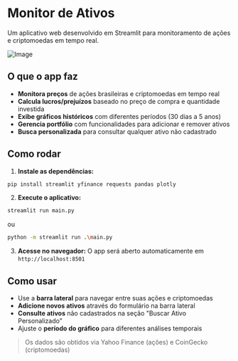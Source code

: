 # Monitor de Ativos

Um aplicativo web desenvolvido em Streamlit para monitoramento de ações e criptomoedas em tempo real.

![Image](https://github.com/user-attachments/assets/f538444a-c2a8-4027-a3e8-d89283630317)

## O que o app faz

- **Monitora preços** de ações brasileiras e criptomoedas em tempo real
- **Calcula lucros/prejuízos** baseado no preço de compra e quantidade investida
- **Exibe gráficos históricos** com diferentes períodos (30 dias a 5 anos)
- **Gerencia portfólio** com funcionalidades para adicionar e remover ativos
- **Busca personalizada** para consultar qualquer ativo não cadastrado

## Como rodar

1. **Instale as dependências:**
```bash
pip install streamlit yfinance requests pandas plotly
```

2. **Execute o aplicativo:**
```bash
streamlit run main.py
```
ou
```bash
python -m streamlit run .\main.py
```

3. **Acesse no navegador:**
O app será aberto automaticamente em `http://localhost:8501`

## Como usar

- Use a **barra lateral** para navegar entre suas ações e criptomoedas
- **Adicione novos ativos** através do formulário na barra lateral
- **Consulte ativos** não cadastrados na seção "Buscar Ativo Personalizado"
- Ajuste o **período do gráfico** para diferentes análises temporais

> Os dados são obtidos via Yahoo Finance (ações) e CoinGecko (criptomoedas)
